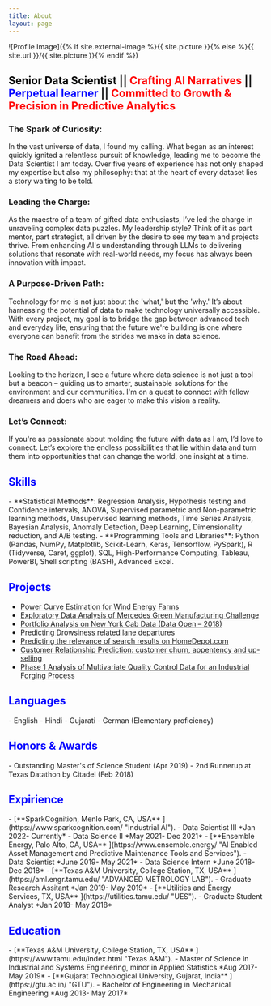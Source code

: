 ```yaml
---
title: About
layout: page
---
```


![Profile Image]({% if site.external-image %}{{ site.picture }}{% else %}{{ site.url }}/{{ site.picture }}{% endif %})

<H2>  <span style="color:Black">Senior Data Scientist</span> ||<span style="color:Red"> Crafting AI Narratives </span>||<span style="color:Blue"> Perpetual learner </span>|| <span style="color:Red">Committed to Growth & Precision in Predictive Analytics</span></H2>

### The Spark of Curiosity:
In the vast universe of data, I found my calling. What began as an interest quickly ignited a relentless pursuit of knowledge, leading me to become the Data Scientist I am today. Over five years of experience has not only shaped my expertise but also my philosophy: that at the heart of every dataset lies a story waiting to be told.

### Leading the Charge:
As the maestro of a team of gifted data enthusiasts, I’ve led the charge in unraveling complex data puzzles. My leadership style? Think of it as part mentor, part strategist, all driven by the desire to see my team and projects thrive. From enhancing AI's understanding through LLMs to delivering solutions that resonate with real-world needs, my focus has always been innovation with impact.

### A Purpose-Driven Path:
Technology for me is not just about the 'what,' but the 'why.' It’s about harnessing the potential of data to make technology universally accessible. With every project, my goal is to bridge the gap between advanced tech and everyday life, ensuring that the future we're building is one where everyone can benefit from the strides we make in data science.

### The Road Ahead:
Looking to the horizon, I see a future where data science is not just a tool but a beacon – guiding us to smarter, sustainable solutions for the environment and our communities. I'm on a quest to connect with fellow dreamers and doers who are eager to make this vision a reality.

### Let’s Connect:
If you're as passionate about molding the future with data as I am, I’d love to connect. Let’s explore the endless possibilities that lie within data and turn them into opportunities that can change the world, one insight at a time.


<H2>  <span style="color:Blue"> Skills</span></H2>
- **Statistical Methods**: Regression Analysis, Hypothesis testing and Confidence intervals, ANOVA, Supervised parametric and Non-parametric learning methods, Unsupervised learning methods, Time Series Analysis, Bayesian Analysis, Anomaly Detection, Deep Learning, Dimensionality reduction, and A/B testing.
- **Programming Tools and Libraries**:  Python (Pandas, NumPy, Matplotlib, Scikit-Learn, Keras, Tensorflow, PySpark), R (Tidyverse, Caret, ggplot), SQL, High-Performance Computing, Tableau, PowerBI, Shell scripting (BASH), Advanced Excel.

<h2><span style="color:Blue">Projects</span></h2>

<ul>
	<li><a href="https://github.com/jayshah5696/Power_Curve_Estimation">Power Curve Estimation for Wind Energy Farms</a></li>
	<li><a href="https://github.com/jayshah5696/Kaggle_Mercedes">Exploratory Data Analysis of Mercedes Green Manufacturing Challenge</a></li>
	<li><a href="https://github.com/jayshah5696/DataOpen-2018">Portfolio Analysis on New York Cab Data (Data Open – 2018)</a></li>
	<li><a href="https://jayshah5696.github.io/drowsy_driving/">Predicting Drowsiness related lane departures</a></li>
	<li><a href="https://github.com/jayshah5696/Kaggle_HomeDepot">Predicting the relevance of search results on HomeDepot.com</a></li>
	<li><a href="https://github.com/jayshah5696/Crm-Analytics">Customer Relationship Prediction: customer churn, appentency and up-seliing</a></li>
	<li><a href="https://github.com/jayshah5696/Phase1_Analysis">Phase 1 Analysis of Multivariate Quality Control Data for an Industrial Forging Process</a></li>
</ul>

<H2>  <span style="color:Blue"> Languages</span></H2>
- English
- Hindi
- Gujarati
- German (Elementary proficiency)


<H2>  <span style="color:Blue"> Honors & Awards</span></H2>
- Outstanding Master's of Science Student (Apr 2019)
- 2nd Runnerup at Texas Datathon by Citadel (Feb 2018)

<H2>  <span style="color:Blue"> Expirience</span></H2>
- [**SparkCognition, Menlo Park, CA, USA** ](https://www.sparkcognition.com/  "Industrial AI").
	- Data Scientist III *Jan 2022- Currently*
	- Data Science II *May 2021- Dec 2021*
- [**Ensemble Energy, Palo Alto, CA, USA** ](https://www.ensemble.energy/  "AI Enabled Asset Management and Predictive Maintenance Tools and Services").
	- Data Scientist *June 2019- May 2021*
	- Data Science Intern *June 2018- Dec 2018*
- [**Texas A&M University, College Station, TX, USA** ](https://aml.engr.tamu.edu/  "ADVANCED METROLOGY LAB").
	- Graduate Research Assitant  *Jan 2019- May 2019*
- [**Utilities and Energy Services, TX, USA** ](https://utilities.tamu.edu/  "UES").
	- Graduate Student Analyst *Jan 2018- May 2018*

<H2>  <span style="color:Blue"> Education</span></H2>
- [**Texas A&M University, College Station, TX, USA** ](https://www.tamu.edu/index.html  "Texas A&M").
	- Master of Science in Industrial and Systems Engineering, minor in Applied Statistics *Aug 2017- May 2019*
- [**Gujarat Technological University, Gujarat, India** ](https://gtu.ac.in/  "GTU").
	- Bachelor of Engineering in Mechanical Engineering *Aug 2013- May 2017*
